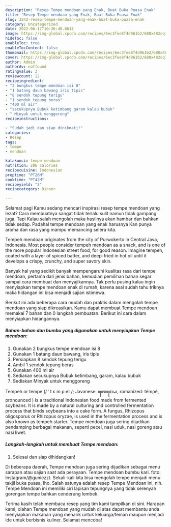 ```yaml
---
description: "Resep Tempe mendoan yang Enak, Buat Buka Puasa Enak"
title: "Resep Tempe mendoan yang Enak, Buat Buka Puasa Enak"
slug: 3242-resep-tempe-mendoan-yang-enak-buat-buka-puasa-enak
category: Uncategorized
date: 2022-06-17T10:36:48.661Z
image: https://img-global.cpcdn.com/recipes/6ec3fee8f4d961b2/680x482cq70/tempe-mendoan-foto-resep-utama.jpg
hideToc: false
enableToc: true
enableTocContent: false
thumbnail: https://img-global.cpcdn.com/recipes/6ec3fee8f4d961b2/680x482cq70/tempe-mendoan-foto-resep-utama.jpg
cover: https://img-global.cpcdn.com/recipes/6ec3fee8f4d961b2/680x482cq70/tempe-mendoan-foto-resep-utama.jpg
author: Admin
authorAv: notfound
ratingvalue: 3
reviewcount: 12
recipeingredient:
- "2 bungkus tempe mendoan isi 8"
- "1 batang daun bawang iris tipis"
- "8 sendok tepung terigu"
- "1 sendok tepung beras"
- "400 ml air"
- "secukupnya Bubuk ketimbang garam kalau bubuk"
- " Minyak untuk menggoreng"
recipeinstructions:

- "Sudah jadi dan siap dinikmati!"
categories:
- Resep
tags:
- tempe
- mendoan

katakunci: tempe mendoan 
nutrition: 206 calories
recipecuisine: Indonesian
preptime: "PT26M"
cooktime: "PT42M"
recipeyield: "3"
recipecategory: Dinner

---
```



Selamat pagi Kamu sedang mencari inspirasi resep tempe mendoan yang lezat? Cara membuatnya sangat tidak terlalu sulit namun tidak gampang juga. Tapi Kalau salah mengolah maka hasilnya akan hambar dan bahkan tidak sedap. Padahal tempe mendoan yang enak harusnya Kan punya aroma dan rasa yang mampu memancing selera kita.


Tempeh mendoan originates from the city of Purwokerto in Central Java, Indonesia. Most people consider tempeh mendoan as a snack, and is one of the more popular Indonesian street food, for good reason. Imagine tempeh, coated with a layer of spiced batter, and deep-fried in hot oil until it develops a crispy, crunchy, and super savory skin.

Banyak hal yang sedikit banyak mempengaruhi kualitas rasa dari tempe mendoan, pertama dari jenis bahan, kemudian pemilihan bahan segar sampai cara membuat dan menyajikannya. Tak perlu pusing kalau ingin menyiapkan tempe mendoan enak di rumah, karena asal sudah tahu triknya maka hidangan ini bisa menjadi sajian istimewa.


Berikut ini ada beberapa cara mudah dan praktis dalam mengolah tempe mendoan yang siap dikreasikan. Kamu dapat membuat Tempe mendoan memakai 7 bahan dan 0 langkah pembuatan. Berikut ini cara dalam menyiapkan hidangannya.

<!--inarticleads1-->

##### Bahan-bahan dan bumbu yang digunakan untuk menyiapkan Tempe mendoan:

1. Gunakan 2 bungkus tempe mendoan isi 8
1. Gunakan 1 batang daun bawang, iris tipis
1. Persiapkan 8 sendok tepung terigu
1. Ambil 1 sendok tepung beras
1. Gunakan 400 ml air
1. Sediakan secukupnya Bubuk ketimbang, garam, kalau bubuk
1. Sediakan  Minyak untuk menggoreng


Tempeh or tempe (/ ˈ t ɛ m p eɪ /; Javanese: ꦠꦺꦩ꧀ꦥꦺ, romanized: témpé, pronounced ) is a traditional Indonesian food made from fermented soybeans. It is made by a natural culturing and controlled fermentation process that binds soybeans into a cake form. A fungus, Rhizopus oligosporus or Rhizopus oryzae, is used in the fermentation process and is also known as tempeh starter. Tempe mendoan juga sering dijadikan pendamping berbagai makanan, seperti pecel, nasi uduk, nasi goreng atau nasi liwet. 

<!--inarticleads2-->

##### Langkah-langkah untuk membuat Tempe mendoan:


1. Selesai dan siap dihidangkan!

Di beberapa daerah, Tempe mendoan juga sering dijadikan sebagai menu sarapan atau sajian saat ada perayaan. Tempe mendoan bumbu kari. foto: Instagram/@guniezzt. Sekali-kali kita bisa mengolah tempe menjadi menu takjil buka puasa, lho. Salah satunya adalah resep Tempe Mendoan ini, nih. Tempe Mendoan ini memiliki ciri lapisan tepungnya yang tidak serenyah gorengan tempe bahkan cenderung lembek. 

Terima kasih telah membaca resep yang tim kami tampilkan di sini. Harapan kami, olahan Tempe mendoan yang mudah di atas dapat membantu anda menyiapkan makanan yang menarik untuk keluarga/teman maupun menjadi ide untuk berbisnis kuliner. Selamat mencoba!
